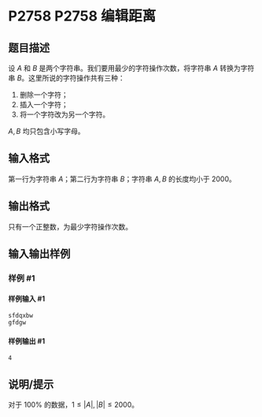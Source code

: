 # P2758 P2758 编辑距离

## 题目描述

设 $A$ 和 $B$ 是两个字符串。我们要用最少的字符操作次数，将字符串 $A$ 转换为字符串 $B$。这里所说的字符操作共有三种：

1. 删除一个字符；
2. 插入一个字符；
3. 将一个字符改为另一个字符。

$A, B$ 均只包含小写字母。


## 输入格式

第一行为字符串 $A$；第二行为字符串 $B$；字符串 $A, B$ 的长度均小于 $2000$。


## 输出格式

只有一个正整数，为最少字符操作次数。


## 输入输出样例

### 样例 #1

#### 样例输入 #1

```
sfdqxbw
gfdgw
```

#### 样例输出 #1

```
4
```

## 说明/提示

对于 $100 \%$ 的数据，$1 \le |A|, |B| \le 2000$。
